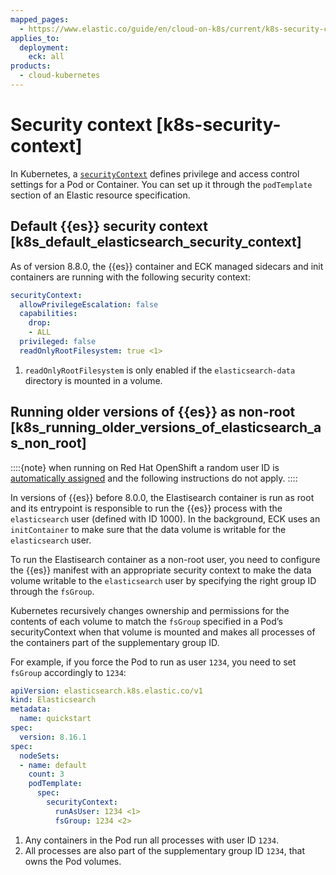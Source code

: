 ```yaml
---
mapped_pages:
  - https://www.elastic.co/guide/en/cloud-on-k8s/current/k8s-security-context.html
applies_to:
  deployment:
    eck: all
products:
  - cloud-kubernetes
---
```


# Security context [k8s-security-context]

In Kubernetes, a [`securityContext`](https://kubernetes.io/docs/tasks/configure-pod-container/security-context/) defines privilege and access control settings for a Pod or Container. You can set up it through the `podTemplate` section of an Elastic resource specification.

## Default {{es}} security context [k8s_default_elasticsearch_security_context]

As of version 8.8.0, the {{es}} container and ECK managed sidecars and init containers are running with the following security context:

```yaml
securityContext:
  allowPrivilegeEscalation: false
  capabilities:
    drop:
    - ALL
  privileged: false
  readOnlyRootFilesystem: true <1>
```

1. `readOnlyRootFilesystem` is only enabled if the `elasticsearch-data` directory is mounted in a volume.



## Running older versions of {{es}} as non-root [k8s_running_older_versions_of_elasticsearch_as_non_root]

::::{note} 
when running on Red Hat OpenShift a random user ID is [automatically assigned](https://cloud.redhat.com/blog/a-guide-to-openshift-and-uids) and the following instructions do not apply.
::::


In versions of {{es}} before 8.0.0, the Elastisearch container is run as root and its entrypoint is responsible to run the {{es}} process with the `elasticsearch` user (defined with ID 1000). In the background, ECK uses an `initContainer` to make sure that the data volume is writable for the `elasticsearch` user.

To run the Elastisearch container as a non-root user, you need to configure the {{es}} manifest with an appropriate security context to make the data volume writable to the `elasticsearch` user by specifying the right group ID through the `fsGroup`.

Kubernetes recursively changes ownership and permissions for the contents of each volume to match the `fsGroup` specified in a Pod’s securityContext when that volume is mounted and makes all processes of the containers part of the supplementary group ID.

For example, if you force the Pod to run as user `1234`, you need to set `fsGroup` accordingly to `1234`:

```yaml
apiVersion: elasticsearch.k8s.elastic.co/v1
kind: Elasticsearch
metadata:
  name: quickstart
spec:
  version: 8.16.1
spec:
  nodeSets:
  - name: default
    count: 3
    podTemplate:
      spec:
        securityContext:
          runAsUser: 1234 <1>
          fsGroup: 1234 <2>
```

1. Any containers in the Pod run all processes with user ID `1234`.
2. All processes are also part of the supplementary group ID `1234`, that owns the Pod volumes.



